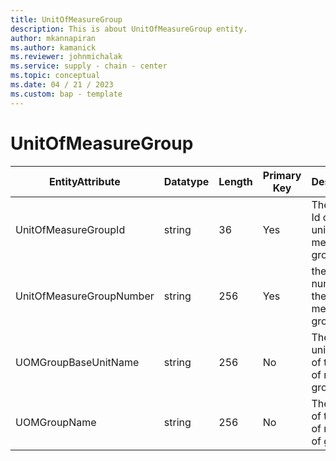 ```yaml
---
title: UnitOfMeasureGroup
description: This is about UnitOfMeasureGroup entity.
author: mkannapiran
ms.author: kamanick
ms.reviewer: johnmichalak
ms.service: supply - chain - center
ms.topic: conceptual
ms.date: 04 / 21 / 2023
ms.custom: bap - template
---
```


# **UnitOfMeasureGroup**

|	EntityAttribute	|	Datatype	|	Length	|	Primary Key	|	Description	|
|---------------|--------|------|----------|-----------|
|	UnitOfMeasureGroupId	|	string	|	36	|	Yes	|	The unique Id of the unit of measure group	|
|	UnitOfMeasureGroupNumber	|	string	|	256	|	Yes	|	the unique number of the unit of measure group	|
|	UOMGroupBaseUnitName	|	string	|	256	|	No	|	The base unit name of the unit of measure group	|
|	UOMGroupName	|	string	|	256	|	No	|	The name of the unit of measure of group	|
